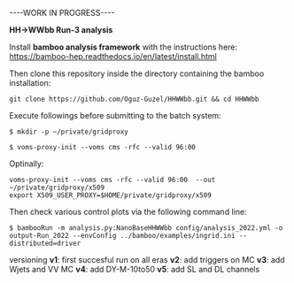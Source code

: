 ----WORK IN PROGRESS----

**HH->WWbb Run-3 analysis**

Install **bamboo analysis framework** with the instructions here: https://bamboo-hep.readthedocs.io/en/latest/install.html

Then clone this repository inside the directory containing the bamboo installation:

`git clone https://github.com/Oguz-Guzel/HHWWbb.git && cd HHWWbb`

Execute followings before submitting to the batch system:

`$ mkdir -p ~/private/gridproxy`

`$ voms-proxy-init --voms cms -rfc --valid 96:00`

Optinally:

```
voms-proxy-init --voms cms -rfc --valid 96:00  --out ~/private/gridproxy/x509
export X509_USER_PROXY=$HOME/private/gridproxy/x509
```
Then check various control plots via the following command line:

`$ bambooRun -m analysis.py:NanoBaseHHWWbb config/analysis_2022.yml -o output-Run_2022 --envConfig ../bamboo/examples/ingrid.ini --distributed=driver `

versioning
**v1**: first succesful run on all eras
**v2**: add triggers on MC
**v3**: add Wjets and VV MC
**v4**: add DY-M-10to50
**v5**: add SL and DL channels
